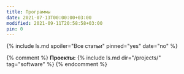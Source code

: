 ```yaml
---
title: Программы
date: 2021-07-13T00:00:00+03:00
modified: 2021-09-11T20:58:58+03:00
pin: 0
---
```


{% include ls.md spoiler="Все статьи" pinned="yes" date="no" %}

{% comment %}
**Проекты:**
{% include ls.md dir="/projects/" tag="software" %}
{% endcomment %}
